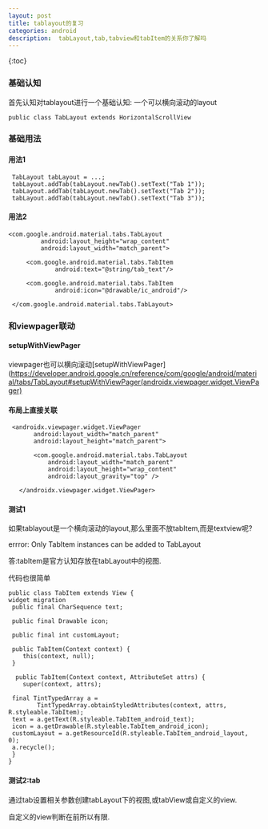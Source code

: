 ```yaml
---
layout: post
title: tablayout的复习
categories: android
description:  tabLayout,tab,tabview和tabItem的关系你了解吗
---
```


{:toc}

### 基础认知
首先认知对tablayout进行一个基础认知:
一个可以横向滚动的layout
```
public class TabLayout extends HorizontalScrollView
```

### 基础用法

#### 用法1
```
 TabLayout tabLayout = ...;
 tabLayout.addTab(tabLayout.newTab().setText("Tab 1"));
 tabLayout.addTab(tabLayout.newTab().setText("Tab 2"));
 tabLayout.addTab(tabLayout.newTab().setText("Tab 3"));
```

#### 用法2
```
<com.google.android.material.tabs.TabLayout
         android:layout_height="wrap_content"
         android:layout_width="match_parent">

     <com.google.android.material.tabs.TabItem
             android:text="@string/tab_text"/>

     <com.google.android.material.tabs.TabItem
             android:icon="@drawable/ic_android"/>

 </com.google.android.material.tabs.TabLayout>
```


### 和viewpager联动

#### setupWithViewPager
viewpager也可以横向滚动[setupWithViewPager](https://developer.android.google.cn/reference/com/google/android/material/tabs/TabLayout#setupWithViewPager(androidx.viewpager.widget.ViewPager)

####  布局上直接关联

```
 <androidx.viewpager.widget.ViewPager
       android:layout_width="match_parent"
       android:layout_height="match_parent">
  
       <com.google.android.material.tabs.TabLayout
           android:layout_width="match_parent"
           android:layout_height="wrap_content"
           android:layout_gravity="top" />
  
   </androidx.viewpager.widget.ViewPager>
```


#### 测试1
  
  如果tablayout是一个横向滚动的layout,那么里面不放tabItem,而是textview呢?
  
errror:
Only TabItem instances can be added to TabLayout

答:tabItem是官方认知存放在tabLayout中的视图.

代码也很简单

```
public class TabItem extends View {  
widget migration  
 public final CharSequence text;  

 public final Drawable icon;  

 public final int customLayout;  
  
 public TabItem(Context context) {  
    this(context, null);  
 }  
  
  public TabItem(Context context, AttributeSet attrs) {  
    super(context, attrs);  
  
 final TintTypedArray a =  
        TintTypedArray.obtainStyledAttributes(context, attrs, R.styleable.TabItem);  
 text = a.getText(R.styleable.TabItem_android_text);  
 icon = a.getDrawable(R.styleable.TabItem_android_icon);  
 customLayout = a.getResourceId(R.styleable.TabItem_android_layout, 0);  
 a.recycle();  
 }  
}
```

#### 测试2:tab
 通过tab设置相关参数创建tabLayout下的视图,或tabView或自定义的view.
 
 自定义的view判断在前所以有限.
 
 

